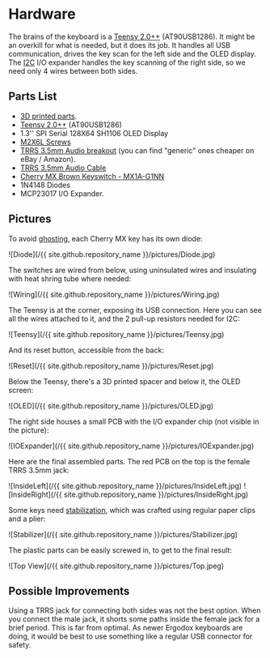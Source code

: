 # Hardware

The brains of the keyboard is a [Teensy 2.0++](https://www.pjrc.com/store/teensypp.html) (AT90USB1286). It might be an overkill for what is needed, but it does its job. It handles all USB communication, drives the key scan for the left side and the OLED display. The [I2C](https://en.wikipedia.org/wiki/I%C2%B2C) I/O expander handles the key scanning of the right side, so we need only 4 wires between both sides.

## Parts List

- [3D printed parts](design.md).
- [Teensy 2.0++](https://www.pjrc.com/store/teensypp.html) (AT90USB1286)
- 1.3'' SPI Serial 128X64 SH1106 OLED Display
- [M2X6L Screws](https://www.ebay.com/itm/12x-M2X6mm-M2X6L-PM2X6-0-Black-Machine-Screws-Laptop-Screw-m2x6-Scrauben-Vis/301430848847?ssPageName=STRK:MEBIDX:IT&_trksid=p2057872.m2749.l2649)
- [TRRS 3.5mm Audio breakout](https://www.sparkfun.com/products/11570) (you can find "generic" ones cheaper on eBay / Amazon).
- [TRRS 3.5mm Audio Cable](https://www.amazon.co.uk/gp/product/B01HPPO814/ref=oh_aui_detailpage_o03_s00?ie=UTF8&psc=1)
- [Cherry MX Brown Keyswitch - MX1A-G1NN](http://www.wasdkeyboards.com/index.php/cherry-mx-brown-keyswitch-mx1a-g1nn-tactile-bump.html)
- 1N4148 Diodes
- MCP23017 I/O Expander.

## Pictures

To avoid [ghosting](http://blog.komar.be/how-to-make-a-keyboard-the-matrix/), each Cherry MX key has its own diode:

![Diode](/{{ site.github.repository_name }}/pictures/Diode.jpg)

The switches are wired from below, using uninsulated wires and insulating with heat shring tube where needed:

![Wiring](/{{ site.github.repository_name }}/pictures/Wiring.jpg)

The Teensy is at the corner, exposing its USB connection. Here you can see all the wires attached to it, and the 2 pull-up resistors needed for I2C:

![Teensy](/{{ site.github.repository_name }}/pictures/Teensy.jpg)

And its reset button, accessible from the back:

![Reset](/{{ site.github.repository_name }}/pictures/Reset.jpg)

Below the Teensy, there's a 3D printed spacer and below it, the OLED screen:

![OLED](/{{ site.github.repository_name }}/pictures/OLED.jpg)

The right side houses a small PCB with the I/O expander chip (not visible in the picture):

![IOExpander](/{{ site.github.repository_name }}/pictures/IOExpander.jpg)

Here are the final assembled parts. The red PCB on the top is the female TRRS 3.5mm jack:

![InsideLeft](/{{ site.github.repository_name }}/pictures/InsideLeft.jpg)
![InsideRight](/{{ site.github.repository_name }}/pictures/InsideRight.jpg)

Some keys need [stabilization](https://deskthority.net/wiki/Stabiliser), which was crafted using regular paper clips and a plier:

![Stabilizer](/{{ site.github.repository_name }}/pictures/Stabilizer.jpg)

The plastic parts can be easily screwed in, to get to the final result:

![Top View](/{{ site.github.repository_name }}/pictures/Top.jpeg)

## Possible Improvements

Using a TRRS jack for connecting both sides was not the best option. When you connect the male jack, it shorts some paths inside the female jack for a brief period. This is far from optimal. As newer Ergodox keyboards are doing, it would be best to use something like a regular USB connector for safety.